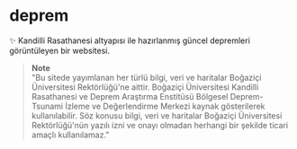 # deprem
✨ Kandilli Rasathanesi altyapısı ile hazırlanmış güncel depremleri görüntüleyen bir websitesi.

> **Note** \
> "Bu sitede yayımlanan her türlü bilgi, veri ve haritalar Boğaziçi Üniversitesi Rektörlüğü'ne aittir.
> Boğaziçi Üniversitesi Kandilli Rasathanesi ve Deprem Araştırma Enstitüsü Bölgesel Deprem-Tsunami İzleme ve
> Değerlendirme Merkezi kaynak gösterilerek kullanılabilir. Söz konusu bilgi, veri ve haritalar Boğaziçi
> Üniversitesi Rektörlüğü'nün yazılı izni ve onayı olmadan herhangi bir şekilde ticari amaçlı kullanılamaz."
